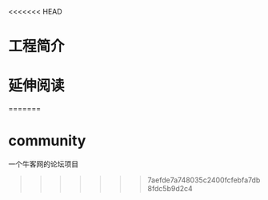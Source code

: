 <<<<<<< HEAD
# 工程简介



# 延伸阅读
=======
# community

一个牛客网的论坛项目
>>>>>>> 7aefde7a748035c2400fcfebfa7db8fdc5b9d2c4

